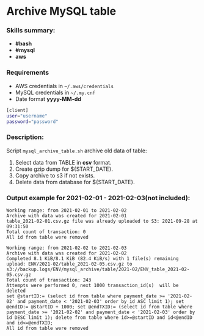 # Archive MySQL table
### Skills summary:
- **#bash**
- **#mysql**
- **aws**

### Requirements
- AWS credentials in `~/.aws/credentials`
- MySQL credentials in `~/.my.cnf`
- Date format **yyyy-MM-dd**
```sh
[client]
user="username"
password="password"
```
### Description:
Script `mysql_archive_table.sh` archive old data of table:
1. Select data from TABLE in **csv** format.
2. Create gzip dump for ${START_DATE}.
3. Copy archive to s3 if not exists.
4. Delete data from database for ${START_DATE}.

### Output example for 2021-02-01 - 2021-02-03(not included):
```
Working range: from 2021-02-01 to 2021-02-02
Archive with data was created for 2021-02-01
table_2021-02-01.csv.gz file was already uploaded to S3: 2021-09-28 at 09:31:50
Total count of transaction: 0
All id from table were removed

Working range: from 2021-02-02 to 2021-02-03
Archive with data was created for 2021-02-02
Completed 8.1 KiB/8.1 KiB (82.4 KiB/s) with 1 file(s) remaining
upload: ENV/2021-02/table_2021-02-05.csv.gz to s3://backup.logs/ENV/mysql_archive/table/2021-02/ENV_table_2021-02-05.csv.gz
Total count of transaction: 243
Attempts were performed 0, next 1000 transaction_id(s)  will be deleted
set @startID:= (select id from table where payment_date >= '2021-02-02' and payment_date < '2021-02-03' order by id ASC limit 1); set @endID:= @startID + 1000; set @endTXID:= (select id from table where payment_date >= '2021-02-02' and payment_date < '2021-02-03' order by id DESC limit 1); delete from table where id>=@startID and id<@endID and id<=@endTXID;
All id from table were removed
```
